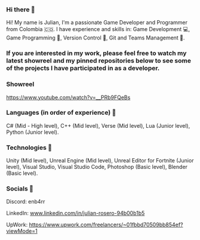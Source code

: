 ### Hi there 👋

Hi! My name is Julian, I'm a passionate Game Developer and Programmer from Colombia 🇨🇴.
I have experience and skills in: Game Development :computer:, Game Programming :wrench:, Version Control :blue_book:, Git and Teams Management :date:.

### If you are interested in my work, please feel free to watch my latest showreel and my pinned repositories below to see some of the projects I have participated in as a developer.

### Showreel
https://www.youtube.com/watch?v=__PRb9FQeBs

### Languages (in order of experience) :moyai:
C# (Mid - High level), C++ (Mid level), Verse (Mid level), Lua (Junior level), Python (Junior level).

### Technologies :game_die:
Unity (Mid level), Unreal Engine (Mid level), Unreal Editor for Fortnite (Junior level), Visual Studio, Visual Studio Code, Photoshop (Basic level), Blender (Basic level).

### Socials :link:

Discord: enb4rr

LinkedIn: www.linkedin.com/in/julian-rosero-94b00b1b5

UpWork: https://www.upwork.com/freelancers/~01fbbd70509bb854ef?viewMode=1
